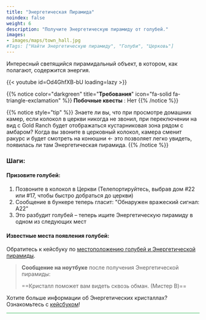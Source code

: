 ```yaml
---
title: "Энергетическая Пирамида"
noindex: false
weight: 6
description: "Получите Энергетическую пирамиду от голубей."
images:
- images/maps/town_hall.jpg
#Tags: ["Найти Энергетическую пирамиду", "Голуби", "Церковь"]
---
```


Интересный светящийся пирамидальный объект, в котором, как полагают, содержится энергия.

{{< youtube id=Od4GhfXB-bU loading=lazy >}}

{{% notice color="darkgreen" title="**Требования**" icon="fa-solid fa-triangle-exclamation"  %}}
**Побочные квесты** : Нет
{{% /notice %}}

{{% notice style="tip" %}}
Знаете ли вы, что при просмотре домашних камер, если колокол в церкви никогда не звонил, при переключении на вид с Gold Ranch будет отображаться кустарниковая зона рядом с амбаром? Когда вы звоните в церковный колокол, камера сменит ракурс и будет смотреть на конюшни \<- это позволяет легко увидеть, появилась ли там Энергетическая пирамида.
{{% /notice %}}

<h3>Шаги:</h3>

#### Призовите голубей:

1. Позвоните в колокол в Церкви (Телепортируйтесь, выбрав дом #22 или #17, чтобы быстро добраться до церкви)
  1. Сообщение в бункере теперь гласит: "Обнаружен вражеский сигнал: A22"
  2. Это разбудит голубей – теперь ищите Энергетическую пирамиду в одном из следующих мест

#### Известные места появления голубей:

Обратитесь к кейсбуку по [местоположению голубей и Энергетической пирамиды](/casebook/energy_pyramids/#известные-местоположения).

> **Сообщение на ноутбуке** после получения Энергетической пирамиды:
>
>==Кристалл поможет вам видеть сквозь обман. (Мистер B)==

Хотите больше информации об Энергетических кристаллах? Ознакомьтесь с [кейсбуком](/casebook/energy_pyramids)!

<hr style="background-color: #28b44c" size=8>

